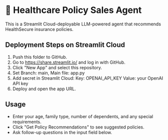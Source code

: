 # 🏥 Healthcare Policy Sales Agent

This is a Streamlit Cloud-deployable LLM-powered agent that recommends HealthSecure insurance policies.

## Deployment Steps on Streamlit Cloud

1. Push this folder to GitHub.
2. Go to https://share.streamlit.io/ and log in with GitHub.
3. Click "New App" and select this repository.
4. Set Branch: main, Main file: app.py
5. Add secret in Streamlit Cloud:
   Key: OPENAI_API_KEY
   Value: your OpenAI API key
6. Deploy and open the app URL.

## Usage

- Enter your age, family type, number of dependents, and any special requirements.
- Click "Get Policy Recommendations" to see suggested policies.
- Ask follow-up questions in the input field below.
